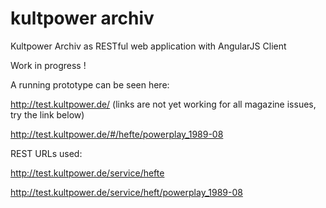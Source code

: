 kultpower archiv
======

Kultpower Archiv as RESTful web application with AngularJS Client

Work in progress !


A running prototype can be seen here:

http://test.kultpower.de/ (links are not yet working for all magazine issues, try the link below)

http://test.kultpower.de/#/hefte/powerplay_1989-08


REST URLs used:

http://test.kultpower.de/service/hefte

http://test.kultpower.de/service/heft/powerplay_1989-08
